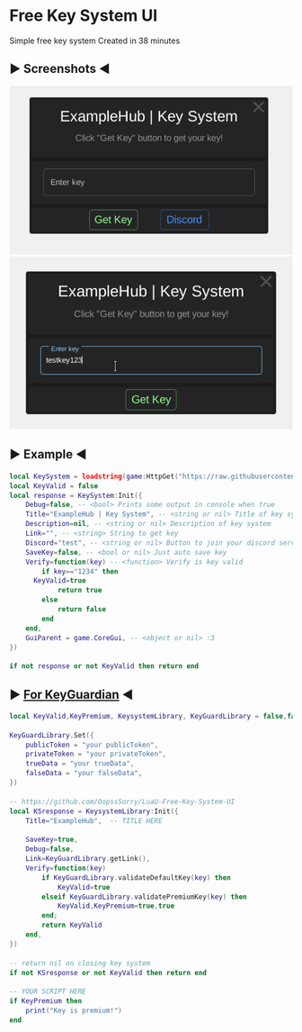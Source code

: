 # Free Key System UI
Simple free key system
Created in 38 minutes

##	▶ Screenshots ◀
![Screenshot 1](https://github.com/OopssSorry/LuaU-Free-Key-System-UI/blob/main/image1.png)
![Screenshot 2](https://github.com/OopssSorry/LuaU-Free-Key-System-UI/blob/main/image2.png)


##	▶ Example ◀
```lua
local KeySystem = loadstring(game:HttpGet("https://raw.githubusercontent.com/OopssSorry/LuaU-Free-Key-System-UI/main/Lib.lua"))()
local KeyValid = false
local response = KeySystem:Init({
	Debug=false, -- <bool> Prints some output in console when true
	Title="ExampleHub | Key System", -- <string or nil> Title of key system
	Description=nil, -- <string or nil> Description of key system
	Link="", -- <string> String to get key
	Discord="test", -- <string or nil> Button to join your discord server
	SaveKey=false, -- <bool or nil> Just auto save key
	Verify=function(key) -- <function> Verify is key valid
		if key=="1234" then
      KeyValid=true
			return true
		else
			return false
		end
	end,
	GuiParent = game.CoreGui, -- <object or nil> :3
})

if not response or not KeyValid then return end
```

##	▶ [For KeyGuardian](https://keyguardian.org) ◀
```lua
local KeyValid,KeyPremium, KeysystemLibrary, KeyGuardLibrary = false,false,loadstring(game:HttpGet("https://raw.githubusercontent.com/OopssSorry/LuaU-Free-Key-System-UI/main/Lib.lua"))(),loadstring(game:HttpGet("https://cdn.keyguardian.org/library/v1.0.0.lua"))()

KeyGuardLibrary.Set({
	publicToken = "your publicToken",
	privateToken = "your privateToken",
	trueData = "your trueData",
	falseData = "your falseData",
})

-- https://github.com/OopssSorry/LuaU-Free-Key-System-UI
local KSresponse = KeysystemLibrary:Init({
	Title="ExampleHub",  -- TITLE HERE
	
	SaveKey=true, 
	Debug=false, 
	Link=KeyGuardLibrary.getLink(), 
	Verify=function(key) 
		if KeyGuardLibrary.validateDefaultKey(key) then
			KeyValid=true
		elseif KeyGuardLibrary.validatePremiumKey(key) then
			KeyValid,KeyPremium=true,true
		end;
		return KeyValid
	end,
}) 

-- return nil on closing key system
if not KSresponse or not KeyValid then return end 

-- YOUR SCRIPT HERE
if KeyPremium then
	print("Key is premium!")
end
```
